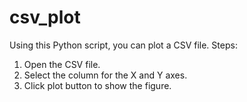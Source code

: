 # csv_plot

Using this Python script, you can plot a CSV file.
Steps:
1. Open the CSV file.
2. Select the column for the X and Y axes.
3. Click plot button to show the figure.
